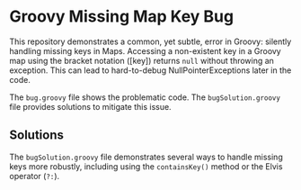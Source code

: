 # Groovy Missing Map Key Bug

This repository demonstrates a common, yet subtle, error in Groovy: silently handling missing keys in Maps.  Accessing a non-existent key in a Groovy map using the bracket notation ([key]) returns `null` without throwing an exception.  This can lead to hard-to-debug NullPointerExceptions later in the code.

The `bug.groovy` file shows the problematic code.  The `bugSolution.groovy` file provides solutions to mitigate this issue.

## Solutions

The `bugSolution.groovy` file demonstrates several ways to handle missing keys more robustly, including using the `containsKey()` method or the Elvis operator (`?:`).
